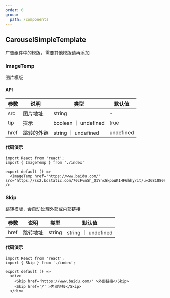 ```yaml
---
order: 0
group:
  path: /components
---
```


## CarouselSimpleTemplate

广告组件中的模版，需要其他模版请再添加


### ImageTemp

图片模版

#### API
| 参数      | 说明                                      | 类型         | 默认值 |
|----------|------------------------------------------|-------------|-------|
| src     | 图片地址           | string  |  -    |
| tip     | 提示           | boolean ｜ undefined   |  true    |
| href     | 跳转的外链           | string ｜ undefined  |   undefined   |

#### 代码演示

```tsx
import React from 'react';
import { ImageTemp } from './index'

export default () => 
  <ImageTemp href='https://www.baidu.com/' src='https://ss2.bdstatic.com/70cFvnSh_Q1YnxGkpoWK1HF6hhy/it/u=3681880960,455182084&fm=26&gp=0.jpg' />
```



### Skip

跳转模版，会自动处理外部或内部链接

| 参数      | 说明                                      | 类型         | 默认值 |
|----------|------------------------------------------|-------------|-------|
| href     | 跳转地址           | string  |  string ｜ undefined    | undefined

#### 代码演示

```tsx
import React from 'react';
import { Skip } from './index';

export default () =>
  <div>
    <Skip href='https://www.baidu.com/' >外部链接</Skip>
    <Skip href='/' >内部链接</Skip>
  </div>
```
